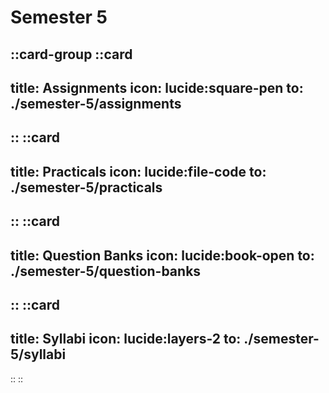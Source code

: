 # Semester 5

::card-group
  ::card
  ---
  title: Assignments
  icon: lucide:square-pen
  to: ./semester-5/assignments
  ---
  ::
  ::card
  ---
  title: Practicals
  icon: lucide:file-code
  to: ./semester-5/practicals
  ---
  ::
  ::card
  ---
  title: Question Banks
  icon: lucide:book-open
  to: ./semester-5/question-banks
  ---
  ::
  ::card
  ---
  title: Syllabi
  icon: lucide:layers-2
  to: ./semester-5/syllabi
  ---
  ::
::

